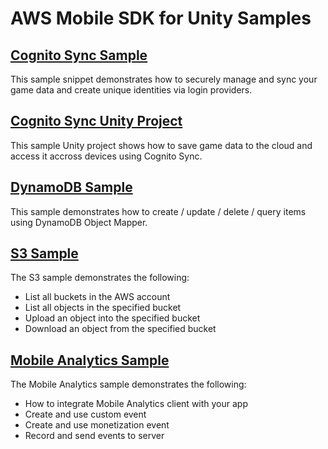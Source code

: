 # AWS Mobile SDK for Unity Samples

## [Cognito Sync Sample](https://github.com/awslabs/aws-sdk-unity-samples/tree/master/Cognito%20Sync)

This sample snippet demonstrates how to securely manage and sync your game data and create unique identities via login providers.

## [Cognito Sync Unity Project](https://github.com/jongfeelkim-VIRNECT/aws-sdk-unity-samples/tree/master/Chess%20Game%20Example%20Project)

This sample Unity project shows how to save game data to the cloud and access it accross devices using Cognito Sync.

## [DynamoDB Sample](https://github.com/awslabs/aws-sdk-unity-samples/tree/master/DynamoDB)

This sample demonstrates how to create / update / delete / query items using DynamoDB Object Mapper.

## [S3 Sample](https://github.com/awslabs/aws-sdk-unity-samples/tree/master/S3)

The S3 sample demonstrates the following:

* List all buckets in the AWS account
* List all objects in the specified bucket
* Upload an object into the specified bucket
* Download an object from the specified bucket

## [Mobile Analytics Sample](https://github.com/awslabs/aws-sdk-unity-samples/tree/master/Mobile%20Analytics)

The Mobile Analytics sample demonstrates the following:

* How to integrate Mobile Analytics client with your app
* Create and use custom event
* Create and use monetization event
* Record and send events to server
